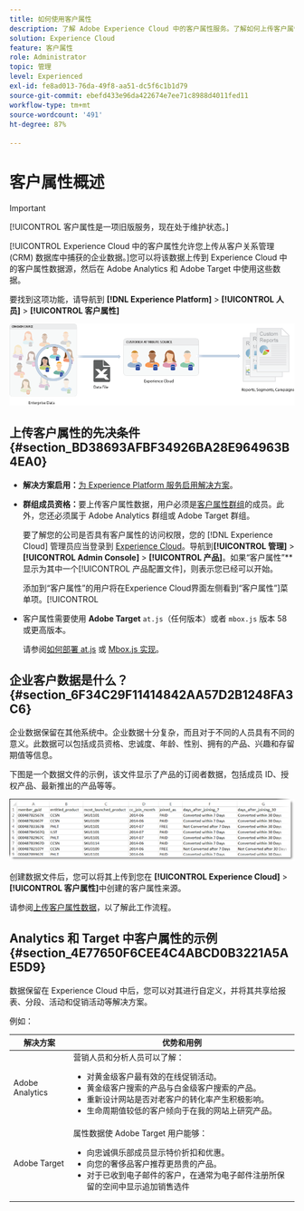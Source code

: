 ```yaml
---
title: 如何使用客户属性
description: 了解 Adobe Experience Cloud 中的客户属性服务。了解如何上传客户属性数据，以便在 Adobe Analytics 和 Adobe Target 中使用。
solution: Experience Cloud
feature: 客户属性
role: Administrator
topic: 管理
level: Experienced
exl-id: fe8ad013-76da-49f8-aa51-dc5f6c1b1d79
source-git-commit: ebefd433e96da422674e7ee71c8988d4011fed11
workflow-type: tm+mt
source-wordcount: '491'
ht-degree: 87%

---
```


# 客户属性概述

>[!IMPORTANT]
>
>[!UICONTROL 客户属性是一项旧版服务，现在处于维护状态。]

[!UICONTROL  Experience Cloud 中的客户属性允许您上传从客户关系管理 (CRM) 数据库中捕获的企业数据。]您可以将该数据上传到 Experience Cloud 中的客户属性数据源，然后在 Adobe Analytics 和 Adobe Target 中使用这些数据。

要找到这项功能，请导航到 **[!DNL Experience Platform]** > **[!UICONTROL 人员]** > **[!UICONTROL 客户属性]**

![](assets/custom_reports.png)

## 上传客户属性的先决条件 {#section_BD38693AFBF34926BA28E964963B4EA0}

* **解决方案启用：**[为 Experience Platform 服务启用解决方案](core-services.md#concept_07ED1D5C64234E77976E6D572E78FB9C)。

* **群组成员资格：**&#x200B;要上传客户属性数据，用户必须是[客户属性群组](admin-getting-started.md#task_3295A85536BF48899A1AB40D207E77E9)的成员。此外，您还必须属于 Adobe Analytics 群组或 Adobe Target 群组。

   要了解您的公司是否具有客户属性的访问权限，您的 [!DNL Experience Cloud] 管理员应当登录到 [Experience Cloud](https://experience.adobe.com)。导航到&#x200B;**[!UICONTROL 管理]** > **[!UICONTROL Admin Console]** > **[!UICONTROL 产品]**。如果“客户属性”**&#x200B;显示为其中一个[!UICONTROL 产品配置文件]，则表示您已经可以开始。

   添加到“客户属性”的用户将在Experience Cloud界面左侧看到“客户属性”]菜单项。[!UICONTROL 

* 客户属性需要使用 **Adobe Target** `at.js`（任何版本）或者 `mbox.js` 版本 58 或更高版本。

   请参阅[如何部署 at.js](https://experienceleague.adobe.com/docs/target/using/implement-target/client-side/deploy-at-js/how-to-deployatjs.html?lang=en) 或 [Mbox.js 实现](https://experienceleague.adobe.com/docs/target/using/implement-target/client-side/mbox-implement/mbox-download.html?lang=en)。

## 企业客户数据是什么？ {#section_6F34C29F11414842AA57D2B1248FA3C6}

企业数据保留在其他系统中。企业数据十分复杂，而且对于不同的人员具有不同的意义。此数据可以包括成员资格、忠诚度、年龄、性别、拥有的产品、兴趣和存留期值等信息。

下图是一个数据文件的示例，该文件显示了产品的订阅者数据，包括成员 ID、授权产品、最新推出的产品等等。

![](assets/01_crs_usecase.png)

创建数据文件后，您可以将其上传到您在 **[!UICONTROL Experience Cloud]** > **[!UICONTROL 客户属性]**&#x200B;中创建的客户属性来源。

请参阅[上传客户属性数据](t-crs-usecase.md#task_BCC327B2A0EF4A1BBB2934013AB92B78)，以了解此工作流程。

## Analytics 和 Target 中客户属性的示例 {#section_4E77650F6CEE4C4ABCD0B3221A5AE5D9}

数据保留在 Experience Cloud 中后，您可以对其进行自定义，并将其共享给报表、分段、活动和促销活动等解决方案。

例如：

| 解决方案 | 优势和用例 |
|--- |--- |
| Adobe Analytics | 营销人员和分析人员可以了解：<ul><li>对黄金级客户最有效的在线促销活动。</li><li>黄金级客户搜索的产品与白金级客户搜索的产品。</li><li>重新设计网站是否对老客户的转化率产生积极影响。</li><li>生命周期值较低的客户倾向于在我的网站上研究产品。</li></ul> |
| Adobe Target | 属性数据使 Adobe Target 用户能够：<ul><li>向忠诚俱乐部成员显示特价折扣和优惠。</li><li>向您的奢侈品客户推荐更昂贵的产品。</li><li>对于已收到电子邮件的客户，在通常为电子邮件注册所保留的空间中显示追加销售选件</li></ul> |
